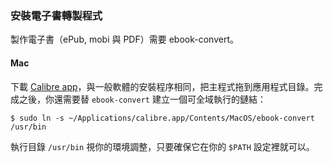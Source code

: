 ### 安裝電子書轉製程式

製作電子書（ePub, mobi 與 PDF）需要 ebook-convert。

#### Mac

下載 [Calibre app](http://calibre-ebook.com/download)，與一般軟體的安裝程序相同，把主程式拖到應用程式目錄。完成之後，你還需要替 `ebook-convert` 建立一個可全域執行的鏈結：

```
$ sudo ln -s ~/Applications/calibre.app/Contents/MacOS/ebook-convert /usr/bin
```

執行目錄 `/usr/bin` 視你的環境調整，只要確保它在你的 `$PATH` 設定裡就可以。